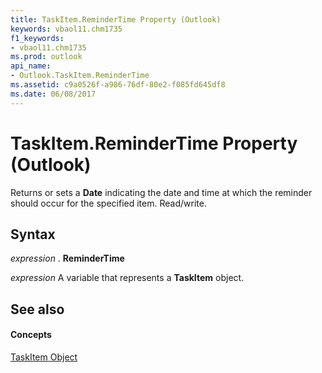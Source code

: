 ```yaml
---
title: TaskItem.ReminderTime Property (Outlook)
keywords: vbaol11.chm1735
f1_keywords:
- vbaol11.chm1735
ms.prod: outlook
api_name:
- Outlook.TaskItem.ReminderTime
ms.assetid: c9a0526f-a986-76df-80e2-f085fd645df8
ms.date: 06/08/2017
---
```



# TaskItem.ReminderTime Property (Outlook)

Returns or sets a  **Date** indicating the date and time at which the reminder should occur for the specified item. Read/write.


## Syntax

 _expression_ . **ReminderTime**

 _expression_ A variable that represents a **TaskItem** object.


## See also


#### Concepts


[TaskItem Object](Outlook.TaskItem.md)

